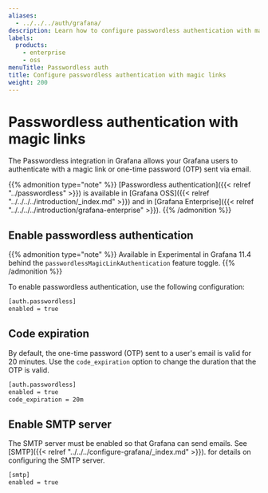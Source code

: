 ```yaml
---
aliases:
  - ../../../auth/grafana/
description: Learn how to configure passwordless authentication with magic links in Grafana
labels:
  products:
    - enterprise
    - oss
menuTitle: Passwordless auth
title: Configure passwordless authentication with magic links
weight: 200
---
```


# Passwordless authentication with magic links

The Passwordless integration in Grafana allows your Grafana users to authenticate with a magic link or one-time password (OTP) sent via email.

{{% admonition type="note" %}}
[Passwordless authentication]({{< relref "../passwordless" >}}) is available in [Grafana OSS]({{< relref "../../../../introduction/_index.md" >}}) and in [Grafana Enterprise]({{< relref "../../../../introduction/grafana-enterprise" >}}).
{{% /admonition %}}

## Enable passwordless authentication

{{% admonition type="note" %}}
Available in Experimental in Grafana 11.4 behind the `passwordlessMagicLinkAuthentication` feature toggle.
{{% /admonition %}}

To enable passwordless authentication, use the following configuration:

```bash
[auth.passwordless]
enabled = true
```

## Code expiration

By default, the one-time password (OTP) sent to a user's email is valid for 20 minutes. Use the `code_expiration` option to change the duration that the OTP is valid.

```bash
[auth.passwordless]
enabled = true
code_expiration = 20m
```

## Enable SMTP server

The SMTP server must be enabled so that Grafana can send emails. See [SMTP]({{< relref "../../../configure-grafana/_index.md" >}}). for details on configuring the SMTP server.

```bash
[smtp]
enabled = true
```
